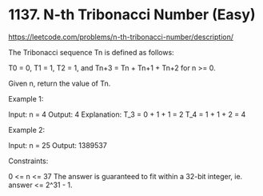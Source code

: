 # 1137. N-th Tribonacci Number (Easy)

https://leetcode.com/problems/n-th-tribonacci-number/description/

The Tribonacci sequence Tn is defined as follows:

T0 = 0, T1 = 1, T2 = 1, and Tn+3 = Tn + Tn+1 + Tn+2 for n >= 0.

Given n, return the value of Tn.

Example 1:

Input: n = 4
Output: 4
Explanation:
T_3 = 0 + 1 + 1 = 2
T_4 = 1 + 1 + 2 = 4

Example 2:

Input: n = 25
Output: 1389537

Constraints:

0 <= n <= 37
The answer is guaranteed to fit within a 32-bit integer, ie. answer <= 2^31 - 1.
